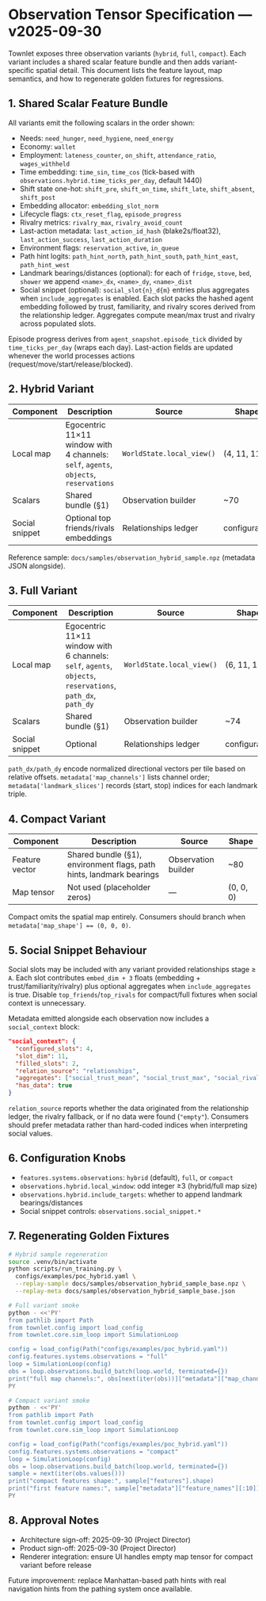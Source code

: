 # Observation Tensor Specification — v2025-09-30

Townlet exposes three observation variants (`hybrid`, `full`, `compact`). Each
variant includes a shared scalar feature bundle and then adds variant-specific
spatial detail. This document lists the feature layout, map semantics, and how
to regenerate golden fixtures for regressions.

## 1. Shared Scalar Feature Bundle

All variants emit the following scalars in the order shown:

- Needs: `need_hunger`, `need_hygiene`, `need_energy`
- Economy: `wallet`
- Employment: `lateness_counter`, `on_shift`, `attendance_ratio`, `wages_withheld`
- Time embedding: `time_sin`, `time_cos` (tick-based with
  `observations.hybrid.time_ticks_per_day`, default 1440)
- Shift state one-hot: `shift_pre`, `shift_on_time`, `shift_late`, `shift_absent`, `shift_post`
- Embedding allocator: `embedding_slot_norm`
- Lifecycle flags: `ctx_reset_flag`, `episode_progress`
- Rivalry metrics: `rivalry_max`, `rivalry_avoid_count`
- Last-action metadata: `last_action_id_hash` (blake2s/float32), `last_action_success`,
  `last_action_duration`
- Environment flags: `reservation_active`, `in_queue`
- Path hint logits: `path_hint_north`, `path_hint_south`, `path_hint_east`, `path_hint_west`
- Landmark bearings/distances (optional): for each of `fridge`, `stove`, `bed`, `shower`
  we append `<name>_dx`, `<name>_dy`, `<name>_dist`
- Social snippet (optional): `social_slot{n}_d{m}` entries plus aggregates when
  `include_aggregates` is enabled. Each slot packs the hashed agent embedding
  followed by trust, familiarity, and rivalry scores derived from the relationship
  ledger. Aggregates compute mean/max trust and rivalry across populated slots.

Episode progress derives from `agent_snapshot.episode_tick` divided by
`time_ticks_per_day` (wraps each day). Last-action fields are updated whenever the
world processes actions (request/move/start/release/blocked).

## 2. Hybrid Variant

| Component | Description | Source | Shape |
| --- | --- | --- | --- |
| Local map | Egocentric 11×11 window with 4 channels: `self`, `agents`, `objects`, `reservations` | `WorldState.local_view()` | (4, 11, 11) |
| Scalars | Shared bundle (§1) | Observation builder | ~70 |
| Social snippet | Optional top friends/rivals embeddings | Relationships ledger | configurable |

Reference sample: `docs/samples/observation_hybrid_sample.npz` (metadata JSON alongside).

## 3. Full Variant

| Component | Description | Source | Shape |
| --- | --- | --- | --- |
| Local map | Egocentric 11×11 window with 6 channels: `self`, `agents`, `objects`, `reservations`, `path_dx`, `path_dy` | `WorldState.local_view()` | (6, 11, 11) |
| Scalars | Shared bundle (§1) | Observation builder | ~74 |
| Social snippet | Optional | Relationships ledger | configurable |

`path_dx/path_dy` encode normalized directional vectors per tile based on relative offsets.
`metadata['map_channels']` lists channel order; `metadata['landmark_slices']` records
(start, stop) indices for each landmark triple.

## 4. Compact Variant

| Component | Description | Source | Shape |
| --- | --- | --- | --- |
| Feature vector | Shared bundle (§1), environment flags, path hints, landmark bearings | Observation builder | ~80 |
| Map tensor | Not used (placeholder zeros) | — | (0, 0, 0) |

Compact omits the spatial map entirely. Consumers should branch when
`metadata['map_shape'] == (0, 0, 0)`.

## 5. Social Snippet Behaviour

Social slots may be included with any variant provided relationships stage ≥ `A`. Each
slot contributes `embed_dim + 3` floats (embedding + trust/familiarity/rivalry) plus
optional aggregates when `include_aggregates` is true. Disable `top_friends`/`top_rivals`
for compact/full fixtures when social context is unnecessary.

Metadata emitted alongside each observation now includes a `social_context` block:

```json
"social_context": {
  "configured_slots": 4,
  "slot_dim": 11,
  "filled_slots": 2,
  "relation_source": "relationships",
  "aggregates": ["social_trust_mean", "social_trust_max", "social_rivalry_mean", "social_rivalry_max"],
  "has_data": true
}
```

`relation_source` reports whether the data originated from the relationship ledger,
the rivalry fallback, or if no data were found (`"empty"`). Consumers should prefer
metadata rather than hard-coded indices when interpreting social values.

## 6. Configuration Knobs

- `features.systems.observations`: `hybrid` (default), `full`, or `compact`
- `observations.hybrid.local_window`: odd integer ≥3 (hybrid/full map size)
- `observations.hybrid.include_targets`: whether to append landmark bearings/distances
- Social snippet controls: `observations.social_snippet.*`

## 7. Regenerating Golden Fixtures

```bash
# Hybrid sample regeneration
source .venv/bin/activate
python scripts/run_training.py \
  configs/examples/poc_hybrid.yaml \
  --replay-sample docs/samples/observation_hybrid_sample_base.npz \
  --replay-meta docs/samples/observation_hybrid_sample_base.json

# Full variant smoke
python - <<'PY'
from pathlib import Path
from townlet.config import load_config
from townlet.core.sim_loop import SimulationLoop

config = load_config(Path("configs/examples/poc_hybrid.yaml"))
config.features.systems.observations = "full"
loop = SimulationLoop(config)
obs = loop.observations.build_batch(loop.world, terminated={})
print("full map channels:", obs[next(iter(obs))]["metadata"]["map_channels"])
PY

# Compact variant smoke
python - <<'PY'
from pathlib import Path
from townlet.config import load_config
from townlet.core.sim_loop import SimulationLoop

config = load_config(Path("configs/examples/poc_hybrid.yaml"))
config.features.systems.observations = "compact"
loop = SimulationLoop(config)
obs = loop.observations.build_batch(loop.world, terminated={})
sample = next(iter(obs.values()))
print("compact features shape:", sample["features"].shape)
print("first feature names:", sample["metadata"]["feature_names"][:10])
PY
```

## 8. Approval Notes

- Architecture sign-off: 2025-09-30 (Project Director)
- Product sign-off: 2025-09-30 (Project Director)
- Renderer integration: ensure UI handles empty map tensor for compact variant before release

Future improvement: replace Manhattan-based path hints with real navigation hints from
the pathing system once available.
